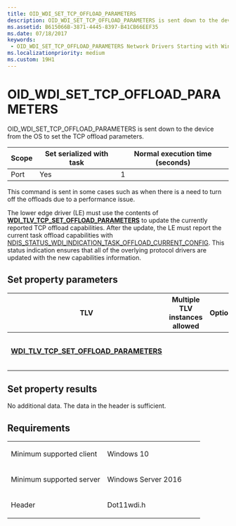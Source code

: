 ```yaml
---
title: OID_WDI_SET_TCP_OFFLOAD_PARAMETERS
description: OID_WDI_SET_TCP_OFFLOAD_PARAMETERS is sent down to the device from the OS to set the TCP offload parameters.
ms.assetid: B615066B-3871-4445-8397-B41CB66EEF35
ms.date: 07/18/2017
keywords:
 - OID_WDI_SET_TCP_OFFLOAD_PARAMETERS Network Drivers Starting with Windows Vista
ms.localizationpriority: medium
ms.custom: 19H1
---
```


# OID\_WDI\_SET\_TCP\_OFFLOAD\_PARAMETERS


OID\_WDI\_SET\_TCP\_OFFLOAD\_PARAMETERS is sent down to the device from the OS to set the TCP offload parameters.

| Scope | Set serialized with task | Normal execution time (seconds) |
|-------|--------------------------|---------------------------------|
| Port  | Yes                      | 1                               |

 

This command is sent in some cases such as when there is a need to turn off the offloads due to a performance issue.

The lower edge driver (LE) must use the contents of [**WDI\_TLV\_TCP\_SET\_OFFLOAD\_PARAMETERS**](https://msdn.microsoft.com/library/windows/hardware/dn898071) to update the currently reported TCP offload capabilities. After the update, the LE must report the current task offload capabilities with [NDIS\_STATUS\_WDI\_INDICATION\_TASK\_OFFLOAD\_CURRENT\_CONFIG](ndis-status-wdi-indication-task-offload-current-config.md). This status indication ensures that all of the overlying protocol drivers are updated with the new capabilities information.

## Set property parameters


| TLV                                                                                        | Multiple TLV instances allowed | Optional | Description                           |
|--------------------------------------------------------------------------------------------|--------------------------------|----------|---------------------------------------|
| [**WDI\_TLV\_TCP\_SET\_OFFLOAD\_PARAMETERS**](https://msdn.microsoft.com/library/windows/hardware/dn898071) |                                |          | The TCP offload parameters to be set. |

 

## Set property results


No additional data. The data in the header is sufficient.

Requirements
------------

<table>
<colgroup>
<col width="50%" />
<col width="50%" />
</colgroup>
<tbody>
<tr class="odd">
<td><p>Minimum supported client</p></td>
<td><p>Windows 10</p></td>
</tr>
<tr class="even">
<td><p>Minimum supported server</p></td>
<td><p>Windows Server 2016</p></td>
</tr>
<tr class="odd">
<td><p>Header</p></td>
<td>Dot11wdi.h</td>
</tr>
</tbody>
</table>

 

 




